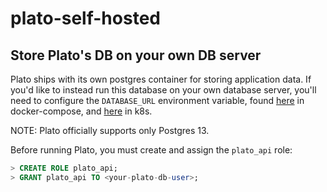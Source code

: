 # plato-self-hosted

## Store Plato's DB on your own DB server 

Plato ships with its own postgres container for storing application data. If you'd like to instead run this database on your own database server, you'll need to configure the `DATABASE_URL` environment variable, found [here](https://github.com/plato-io/plato-self-hosted/blob/main/docker-compose/docker-compose.yaml#L16) in docker-compose, and [here](https://github.com/plato-io/plato-self-hosted/blob/main/k8s/manifests/plato-service-api.yaml#L23) in k8s.

NOTE: Plato officially supports only Postgres 13.

Before running Plato, you must create and assign the `plato_api` role:

```sql
> CREATE ROLE plato_api;
> GRANT plato_api TO <your-plato-db-user>;
```
